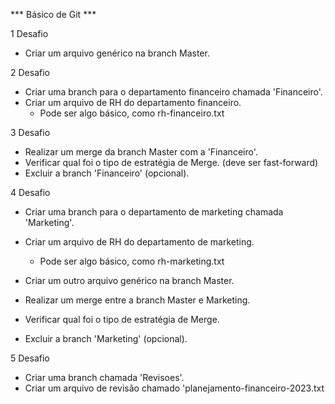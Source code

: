 *** Básico de Git ***

1 Desafio
- Criar um arquivo genérico na branch Master.

2 Desafio 
- Criar uma branch para o departamento financeiro chamada 'Financeiro'.
- Criar um arquivo de RH do departamento financeiro.
    - Pode ser algo básico, como rh-financeiro.txt   

3 Desafio
- Realizar um merge da branch Master com a 'Financeiro'.
- Verificar qual foi o tipo de estratégia de Merge. (deve ser fast-forward)
- Excluir a branch 'Financeiro' (opcional).

4 Desafio
- Criar uma branch para o departamento de marketing chamada 'Marketing'.
- Criar um arquivo de RH do departamento de marketing.
    - Pode ser algo básico, como rh-marketing.txt   

- Criar um outro arquivo genérico na branch Master.
- Realizar um merge entre a branch Master e Marketing.
- Verificar qual foi o tipo de estratégia de Merge.
- Excluir a branch 'Marketing' (opcional).

5 Desafio
- Criar uma branch chamada 'Revisoes'.
- Criar um arquivo de revisão chamado 'planejamento-financeiro-2023.txt